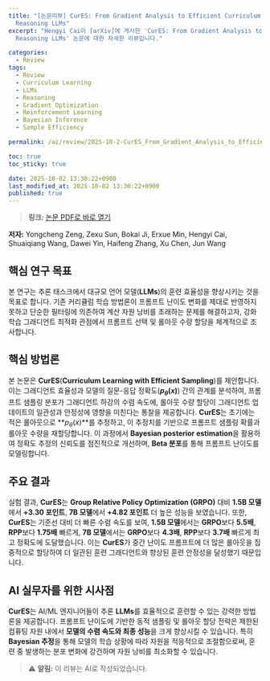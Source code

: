 ```yaml
---
title: "[논문리뷰] CurES: From Gradient Analysis to Efficient Curriculum Learning for
  Reasoning LLMs"
excerpt: "Hengyi Cai이 [arXiv]에 게시한 'CurES: From Gradient Analysis to Efficient Curriculum Learning for
  Reasoning LLMs' 논문에 대한 자세한 리뷰입니다."

categories:
  - Review
tags:
  - Review
  - Curriculum Learning
  - LLMs
  - Reasoning
  - Gradient Optimization
  - Reinforcement Learning
  - Bayesian Inference
  - Sample Efficiency

permalink: /ai/review/2025-10-2-CurES_From_Gradient_Analysis_to_Efficient_Curriculum_Learning_for_Reasoning_LLMs/

toc: true
toc_sticky: true

date: 2025-10-02 13:30:22+0900
last_modified_at: 2025-10-02 13:30:22+0900
published: true
---
```

> **링크:** [논문 PDF로 바로 열기](https://arxiv.org/abs/2510.01037)

**저자:** Yongcheng Zeng, Zexu Sun, Bokai Ji, Erxue Min, Hengyi Cai, Shuaiqiang Wang, Dawei Yin, Haifeng Zhang, Xu Chen, Jun Wang



## 핵심 연구 목표
본 연구는 추론 태스크에서 대규모 언어 모델(**LLMs**)의 훈련 효율성을 향상시키는 것을 목표로 합니다. 기존 커리큘럼 학습 방법론이 프롬프트 난이도 변화를 제대로 반영하지 못하고 단순한 필터링에 의존하여 계산 자원 낭비를 초래하는 문제를 해결하고자, 강화 학습 그래디언트 최적화 관점에서 프롬프트 선택 및 롤아웃 수량 할당을 체계적으로 조사합니다.

## 핵심 방법론
본 논문은 **CurES**(**Curriculum Learning with Efficient Sampling**)를 제안합니다. 이는 그래디언트 효율성과 모델의 질문-응답 정확도(**$p_{\theta}(x)$**) 간의 관계를 분석하여, 프롬프트 샘플링 분포가 그래디언트 하강의 수렴 속도에, 롤아웃 수량 할당이 그래디언트 업데이트의 일관성과 안정성에 영향을 미친다는 통찰을 제공합니다. **CurES**는 초기에는 적은 롤아웃으로 **$p_{\theta}(x)$**를 추정하고, 이 추정치를 기반으로 프롬프트 샘플링 확률과 롤아웃 수량을 재할당합니다. 이 과정에서 **Bayesian posterior estimation**을 활용하여 정확도 추정의 신뢰도를 점진적으로 개선하며, **Beta 분포**를 통해 프롬프트 난이도를 모델링합니다.

## 주요 결과
실험 결과, **CurES**는 **Group Relative Policy Optimization (GRPO)** 대비 **1.5B 모델**에서 **+3.30 포인트**, **7B 모델**에서 **+4.82 포인트** 더 높은 성능을 보였습니다. 또한, **CurES**는 기준선 대비 더 빠른 수렴 속도를 보여, **1.5B 모델**에서는 **GRPO**보다 **5.5배**, **RPP**보다 **1.75배** 빠르게, **7B 모델**에서는 **GRPO**보다 **4.3배**, **RPP**보다 **3.7배** 빠르게 최고 정확도에 도달했습니다. 이는 **CurES**가 중간 난이도 프롬프트에 더 많은 롤아웃을 집중적으로 할당하여 더 일관된 훈련 그래디언트와 향상된 훈련 안정성을 달성했기 때문입니다.

## AI 실무자를 위한 시사점
**CurES**는 AI/ML 엔지니어들이 추론 **LLMs**를 효율적으로 훈련할 수 있는 강력한 방법론을 제공합니다. 프롬프트 난이도에 기반한 동적 샘플링 및 롤아웃 할당 전략은 제한된 컴퓨팅 자원 내에서 **모델의 수렴 속도와 최종 성능**을 크게 향상시킬 수 있습니다. 특히 **Bayesian 추정**을 통해 모델의 학습 상황에 따라 자원을 적응적으로 조절함으로써, 훈련 중 발생하는 분포 변화에 강건하며 자원 낭비를 최소화할 수 있습니다.

> ⚠️ **알림:** 이 리뷰는 AI로 작성되었습니다.